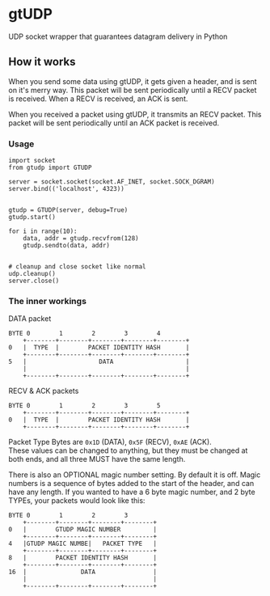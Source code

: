# gtUDP
UDP socket wrapper that guarantees datagram delivery in Python

## How it works
When you send some data using gtUDP, it gets given a header, and is sent on it's merry way. This packet will be sent periodically until a RECV packet is received. When a RECV is received, an ACK is sent.

When you received a packet using gtUDP, it transmits an RECV packet. This packet will be sent periodically until an ACK packet is received.

### Usage

```
import socket
from gtudp import GTUDP

server = socket.socket(socket.AF_INET, socket.SOCK_DGRAM)
server.bind(('localhost', 4323))


gtudp = GTUDP(server, debug=True)
gtudp.start()

for i in range(10):
	data, addr = gtudp.recvfrom(128)
	gtudp.sendto(data, addr)


# cleanup and close socket like normal
udp.cleanup()
server.close()

```

### The inner workings

DATA packet

```
BYTE 0        1        2        3        4
    +--------+--------+--------+--------+--------+
0   |  TYPE  |        PACKET IDENTITY HASH       |
    +--------+--------+--------+--------+--------+
5   |                    DATA                    |
    |                                            |
    +--------+--------+--------+--------+--------+
```
RECV & ACK packets

```
BYTE 0        1        2        3        5
    +--------+--------+--------+--------+--------+
0   |  TYPE  |        PACKET IDENTITY HASH       |
    +--------+--------+--------+--------+--------+
```

Packet Type Bytes are `0x1D` (DATA), `0x5F` (RECV), `0xAE` (ACK).  
These values can be changed to anything, but they must be changed at both ends, and all three MUST have the same length.

There is also an OPTIONAL magic number setting. By default it is off. Magic numbers is a sequence of bytes added to the start of the header, and can have any length. If you wanted to have a 6 byte magic number, and 2 byte TYPEs, your packets would look like this:

```
BYTE 0        1        2        3
    +--------+--------+--------+--------+
0   |        GTUDP MAGIC NUMBER         |
    +--------+--------+--------+--------+
4   |GTUDP MAGIC NUMBE|   PACKET TYPE   |
    +--------+--------+--------+--------+
8   |        PACKET IDENTITY HASH       |
    +--------+--------+--------+--------+
16  |               DATA                |
    |                                   |
    +--------+--------+--------+--------+
```
